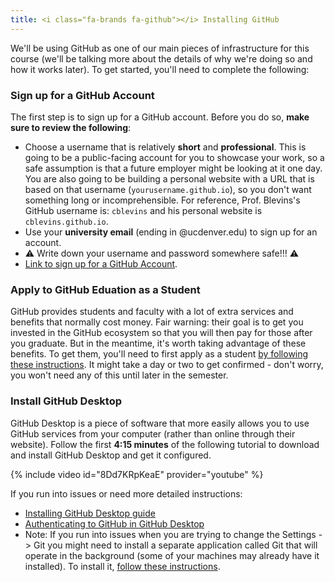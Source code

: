 ```yaml
---
title: <i class="fa-brands fa-github"></i> Installing GitHub
---
```


We'll be using GitHub as one of our main pieces of infrastructure for this course (we'll be talking more about the details of why we're doing so and how it works later). To get started, you'll need to complete the following:

### Sign up for a GitHub Account

The first step is to sign up for a GitHub account. Before you do so, **make sure to review the following**:

- Choose a username that is relatively **short** and **professional**. This is going to be a public-facing account for you to showcase your work, so a safe assumption is that a future employer might be looking at it one day. You are also going to be building a personal website with a URL that is based on that username (`yourusername.github.io`), so you don't want something long or incomprehensible. For reference, Prof. Blevins's GitHub username is: `cblevins` and his personal website is `cblevins.github.io`.
- Use your **university email** (ending in @ucdenver.edu) to sign up for an account.
- ⚠️ Write down your username and password somewhere safe!!! ⚠️
- [Link to sign up for a GitHub Account](https://docs.github.com/en/get-started/start-your-journey/creating-an-account-on-github).

### Apply to GitHub Eduation as a Student

GitHub provides students and faculty with a lot of extra services and benefits that normally cost money. Fair warning: their goal is to get you invested in the GitHub ecosystem so that you will then pay for those after you graduate. But in the meantime, it's worth taking advantage of these benefits. To get them, you'll need to first apply as a student [by following these instructions](https://docs.github.com/en/education/explore-the-benefits-of-teaching-and-learning-with-github-education/github-education-for-students/apply-to-github-education-as-a-student#applying-to-github-education). It might take a day or two to get confirmed - don't worry, you won't need any of this until later in the semester.

### Install GitHub Desktop

GitHub Desktop is a piece of software that more easily allows you to use GitHub services from your computer (rather than online through their website). Follow the first **4:15 minutes** of the following tutorial to download and install GitHub Desktop and get it configured.

{% include video id="8Dd7KRpKeaE" provider="youtube" %}

If you run into issues or need more detailed instructions:

- [Installing GitHub Desktop guide](https://docs.github.com/en/desktop/installing-and-authenticating-to-github-desktop/installing-github-desktop)
- [Authenticating to GitHub in GitHub Desktop](https://docs.github.com/en/desktop/installing-and-authenticating-to-github-desktop/authenticating-to-github-in-github-desktop)
- Note: If you run into issues when you are trying to change the Settings -> Git
  you might need to install a separate application called Git that will operate in the background (some of your machines may already have it installed). To install it, [follow these instructions](https://github.com/git-guides/install-git).
